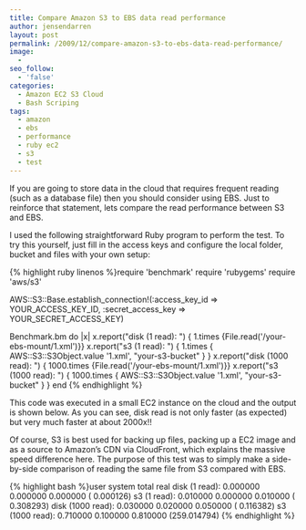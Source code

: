 ```yaml
---
title: Compare Amazon S3 to EBS data read performance
author: jensendarren
layout: post
permalink: /2009/12/compare-amazon-s3-to-ebs-data-read-performance/
image:
  -
seo_follow:
  - 'false'
categories:
  - Amazon EC2 S3 Cloud
  - Bash Scriping
tags:
  - amazon
  - ebs
  - performance
  - ruby ec2
  - s3
  - test
---
```

If you are going to store data in the cloud that requires frequent reading (such as a database file) then you should consider using EBS. Just to reinforce that statement, lets compare the read performance between S3 and EBS.

I used the following straightforward Ruby program to perform the test. To try this yourself, just fill in the access keys and configure the local folder, bucket and files with your own setup:

{% highlight ruby linenos %}require 'benchmark'
require 'rubygems'
require 'aws/s3'

AWS::S3::Base.establish_connection!(:access_key_id => YOUR_ACCESS_KEY_ID, :secret_access_key => YOUR_SECRET_ACCESS_KEY)

Benchmark.bm do |x|
  x.report("disk (1 read): ") { 1.times {File.read('/your-ebs-mount/1.xml')}}
  x.report("s3 (1 read): ") { 1.times { AWS::S3::S3Object.value '1.xml', "your-s3-bucket" } }
  x.report("disk (1000 read): ") { 1000.times {File.read('/your-ebs-mount/1.xml')}}
  x.report("s3 (1000 read): ") { 1000.times { AWS::S3::S3Object.value '1.xml', "your-s3-bucket" } }
end
{% endhighlight %}

This code was executed in a small EC2 instance on the cloud and the output is shown below. As you can see, disk read is not only faster (as expected) but very much faster at about 2000x!!

Of course, S3 is best used for backing up files, packing up a EC2 image and as a source to Amazon&#8217;s CDN via CloudFront, which explains the massive speed difference here. The purpose of this test was to simply make a side-by-side comparison of reading the same file from S3 compared with EBS.

{% highlight bash %}user     system      total        real
disk (1 read):   0.000000   0.000000   0.000000 (  0.000126)
s3 (1 read):   0.010000   0.000000   0.010000 (  0.308293)
disk (1000 read):   0.030000   0.020000   0.050000 (  0.116382)
s3 (1000 read):   0.710000   0.100000   0.810000 (259.014794)
{% endhighlight %}
